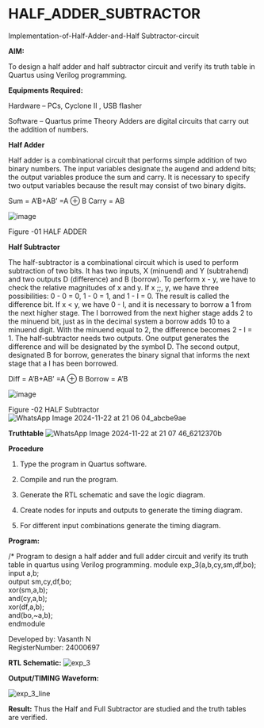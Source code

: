 # HALF_ADDER_SUBTRACTOR

Implementation-of-Half-Adder-and-Half Subtractor-circuit

**AIM:**

To design a half adder and half subtractor circuit and verify its truth table in Quartus using Verilog programming.

**Equipments Required:**

Hardware – PCs, Cyclone II , USB flasher 

Software – Quartus prime Theory Adders are digital circuits that carry out the addition of numbers.

**Half Adder**

Half adder is a combinational circuit that performs simple addition of two binary numbers. The input variables designate the augend and addend bits; the output variables produce the sum and carry. It is necessary to specify two output variables because the result may consist of two binary digits.

Sum = A’B+AB’ =A ⊕ B Carry = AB

![image](https://github.com/naavaneetha/HALF_ADDER_SUBTRACTOR/assets/154305477/bd4a0b2c-cdbc-4184-ab08-81578f121e1f)

Figure -01 HALF ADDER

**Half Subtractor**

The half-subtractor is a combinational circuit which is used to perform subtraction of two bits. It has two inputs, X (minuend) and Y (subtrahend) and two outputs D (difference) and B (borrow). To perform x - y, we have to check the relative magnitudes of x and y. If x ;;, y, we have three possibilities: 0 - 0 = 0, 1 - 0 = 1, and 1 - I = 0. The result is called the difference bit. If x < y, we have 0 - I, and it is necessary to borrow a 1 from the next higher stage. The I borrowed from the next higher stage adds 2 to the minuend bit, just as in the decimal system a borrow adds 10 to a minuend digit. With the minuend equal to 2, the difference becomes 2 - I = 1. The half-subtractor needs two outputs. One output generates the difference and will be designated by the symbol D. The second output, designated B for borrow, generates the binary signal that informs the next stage that a I has been borrowed. 

Diff = A’B+AB’ =A ⊕ B
Borrow = A’B

 ![image](https://github.com/naavaneetha/HALF_ADDER_SUBTRACTOR/assets/154305477/d76b099c-513f-4e7c-843a-e2fd028a531a)

Figure -02 HALF Subtractor
![WhatsApp Image 2024-11-22 at 21 06 04_abcbe9ae](https://github.com/user-attachments/assets/ea9f1b2d-4095-466e-adca-ad6e3fe750e7)

**Truthtable**
![WhatsApp Image 2024-11-22 at 21 07 46_6212370b](https://github.com/user-attachments/assets/c9f67a26-f7c8-4757-a3ca-d3455f05e248)


**Procedure**

1.	Type the program in Quartus software.

2.	Compile and run the program.

3.	Generate the RTL schematic and save the logic diagram.

4.	Create nodes for inputs and outputs to generate the timing diagram.

5.	For different input combinations generate the timing diagram.


**Program:**

/* Program to design a half adder and full adder circuit and verify its truth table in quartus using Verilog programming.
module exp_3(a,b,cy,sm,df,bo);   
input a,b;    
output sm,cy,df,bo;    
xor(sm,a,b);   
and(cy,a,b);   
xor(df,a,b);   
and(bo,~a,b);   
endmodule   

Developed by: Vasanth N    
RegisterNumber: 24000697

**RTL Schematic:**
![exp_3](https://github.com/user-attachments/assets/1ee45d5b-e68c-4d44-a20a-4bd9759115c0)


**Output/TIMING Waveform:**

![exp_3_line](https://github.com/user-attachments/assets/470130ea-5536-47df-8ff5-56d1161ea62a)

**Result:**
Thus the Half and Full Subtractor are studied and the truth tables are verified.
